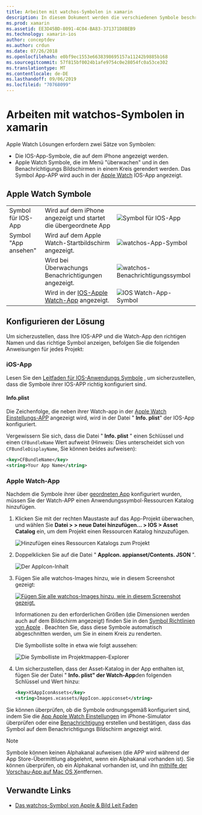 ```yaml
---
title: Arbeiten mit watchos-Symbolen in xamarin
description: In diesem Dokument werden die verschiedenen Symbole beschrieben, die für eine watchos-Anwendung erforderlich sind, und es wird erläutert, wie Sie eine Lösung einrichten, um diese Symbole
ms.prod: xamarin
ms.assetid: EE3D45BD-8091-4C04-BA83-371371D8BEB9
ms.technology: xamarin-ios
author: conceptdev
ms.author: crdun
ms.date: 07/26/2018
ms.openlocfilehash: e0bf9ec1553e6638398695157a11242b9885b168
ms.sourcegitcommit: 57f815bf0024b1afe9754c0e28054fc0a53ce302
ms.translationtype: MT
ms.contentlocale: de-DE
ms.lasthandoff: 09/06/2019
ms.locfileid: "70768099"
---
```

# <a name="working-with-watchos-icons-in-xamarin"></a>Arbeiten mit watchos-Symbolen in xamarin

Apple Watch Lösungen erfordern zwei Sätze von Symbolen:

- Die IOS-App-Symbole, die auf dem iPhone angezeigt werden.
- Apple Watch Symbole, die im Menü "überwachen" und in den Benachrichtigungs Bildschirmen in einem Kreis gerendert werden. Das Symbol App-APP wird auch in der [Apple Watch](~/ios/watchos/app-fundamentals/settings.md) IOS-App angezeigt.

## <a name="apple-watch-icons"></a>Apple Watch Symbole

| | | |
|-|-|-|
|Symbol für IOS-App|Wird auf dem iPhone angezeigt und startet die übergeordnete App|![Symbol für IOS-App](icons-images/icon-ios.png)|
|Symbol "App ansehen"|Wird auf dem Apple Watch-Startbildschirm angezeigt.|![watchos-App-Symbol](icons-images/icon-home.png)|
||Wird bei Überwachungs Benachrichtigungen angezeigt.|![watchos-Benachrichtigungssymbol](icons-images/notification-icon.png)|
||Wird in der [IOS-Apple Watch-App](~/ios/watchos/app-fundamentals/settings.md) angezeigt.|![IOS Watch-App-Symbol](icons-images/watch-app-sml.png)|

## <a name="configuring-your-solution"></a>Konfigurieren der Lösung

Um sicherzustellen, dass Ihre IOS-APP und die Watch-App den richtigen Namen und das richtige Symbol anzeigen, befolgen Sie die folgenden Anweisungen für jedes Projekt:

### <a name="ios-app"></a>iOS-App

Lesen Sie den [Leitfaden für IOS-Anwendungs Symbole](~/ios/app-fundamentals/images-icons/app-icons.md) , um sicherzustellen, dass die Symbole ihrer IOS-APP richtig konfiguriert sind.

#### <a name="infoplist"></a>Info.plist

Die Zeichenfolge, die neben ihrer Watch-app in der [Apple Watch Einstellungs-APP](~/ios/watchos/app-fundamentals/settings.md) angezeigt wird, wird in der Datei " **Info. plist**" der IOS-App konfiguriert.

Vergewissern Sie sich, dass die Datei " **Info. plist** " einen Schlüssel und einen `CFBundleName` Wert aufweist (Hinweis: Dies unterscheidet sich von `CFBundleDisplayName`, Sie können beides aufweisen):

```xml
<key>CFBundleName</key>
<string>Your App Name</string>
```

### <a name="apple-watch-app"></a>Apple Watch-App

Nachdem die Symbole ihrer über [geordneten App](~/ios/watchos/app-fundamentals/parent-app.md) konfiguriert wurden, müssen Sie der Watch-APP einen Anwendungssymbol-Ressourcen Katalog hinzufügen.

1. Klicken Sie mit der rechten Maustaste auf das App-Projekt überwachen, und wählen Sie **Datei > > neue Datei hinzufügen... > IOS > Asset Catalog** ein, um dem Projekt einen Ressourcen Katalog hinzuzufügen.

    ![](icons-images/newasset.png "Hinzufügen eines Ressourcen Katalogs zum Projekt")

2. Doppelklicken Sie auf die Datei " **AppIcon. appianset/Contents. JSON** ".

    ![](icons-images/xcassets-iconset-sml.png "Der AppIcon-Inhalt")

3. Fügen Sie alle watchos-Images hinzu, wie in diesem Screenshot gezeigt:

    [![](icons-images/appicons-sml.png "Fügen Sie alle watchos-Images hinzu, wie in diesem Screenshot gezeigt.")](icons-images/appicons.png#lightbox)

    Informationen zu den erforderlichen Größen (die Dimensionen werden auch auf dem Bildschirm angezeigt) finden Sie in den [Symbol Richtlinien von Apple](https://developer.apple.com/design/human-interface-guidelines/watchos/icons-and-images/menu-icons/) . Beachten Sie, dass diese Symbole automatisch abgeschnitten werden, um Sie in einem Kreis zu renderten.

    Die Symbolliste sollte in etwa wie folgt aussehen:

    ![](icons-images/xcassets-complete-sml.png "Die Symbolliste im Projektmappen-Explorer")

4. Um sicherzustellen, dass der Asset-Katalog in der App enthalten ist, fügen Sie der Datei " **Info. plist" der Watch-App**den folgenden Schlüssel und Wert hinzu:

    ```xml
    <key>XSAppIconAssets</key>
    <string>Images.xcassets/AppIcon.appiconset</string>
    ```

Sie können überprüfen, ob die Symbole ordnungsgemäß konfiguriert sind, indem Sie die [App Apple Watch Einstellungen](~/ios/watchos/app-fundamentals/settings.md) im iPhone-Simulator überprüfen oder eine [Benachrichtigung](~/ios/watchos/platform/notifications.md) erstellen und bestätigen, dass das Symbol auf dem Benachrichtigungs Bildschirm angezeigt wird.

> [!NOTE]
> Symbole können keinen Alphakanal aufweisen (die APP wird während der App Store-Übermittlung abgelehnt, wenn ein Alphakanal vorhanden ist). Sie können überprüfen, ob ein Alphakanal vorhanden ist, und ihn [mithilfe der Vorschau-App auf Mac OS X](~/ios/watchos/troubleshooting.md#noalpha)entfernen.

## <a name="related-links"></a>Verwandte Links

- [Das watchos-Symbol von Apple & Bild Leit Faden](https://developer.apple.com/design/human-interface-guidelines/watchos/icons-and-images/)
